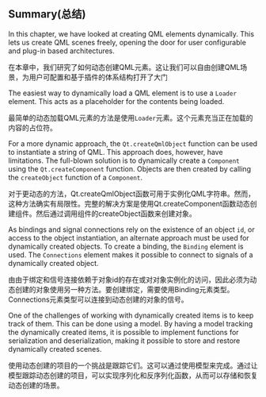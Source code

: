 ## Summary(总结)

In this chapter, we have looked at creating QML elements dynamically. This lets us create QML scenes freely, opening the door for user configurable and plug-in based architectures.

在本章中，我们研究了如何动态创建QML元素。这让我们可以自由创建QML场景，为用户可配置和基于插件的体系结构打开了大门

The easiest way to dynamically load a QML element is to use a `Loader` element. This acts as a placeholder for the contents being loaded.

最简单的动态加载QML元素的方法是使用`Loader`元素。这个元素充当正在加载的内容的占位符。


For a more dynamic approach, the `Qt.createQmlObject` function can be used to instantiate a string of QML. This approach does, however, have limitations. The full-blown solution is to dynamically create a `Component` using the `Qt.createComponent` function. Objects are then created by calling the `createObject` function of a `Component`.


对于更动态的方法，Qt.createQmlObject函数可用于实例化QML字符串。然而，这种方法确实有局限性。完整的解决方案是使用Qt.createComponent函数动态创建组件。然后通过调用组件的createObject函数来创建对象。


As bindings and signal connections rely on the existence of an object `id`, or access to the object instantiation, an alternate approach must be used for dynamically created objects. To create a binding, the `Binding` element is used. The `Connections` element makes it possible to connect to signals of a dynamically created object.

由由于绑定和信号连接依赖于对象id的存在或对对象实例化的访问，因此必须为动态创建的对象使用另一种方法。要创建绑定，需要使用Binding元素类型。Connections元素类型可以连接到动态创建的对象的信号。


One of the challenges of working with dynamically created items is to keep track of them. This can be done using a model. By having a model tracking the dynamically created items, it is possible to implement functions for serialization and deserialization, making it possible to store and restore dynamically created scenes.

使用动态创建的项目的一个挑战是跟踪它们。这可以通过使用模型来完成。通过让模型跟踪动态创建的项目，可以实现序列化和反序列化函数，从而可以存储和恢复动态创建的场景。

